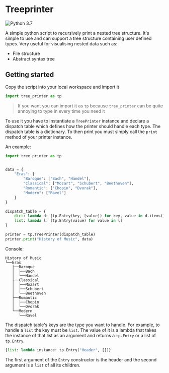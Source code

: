 # Treeprinter
![Python 3.7](https://img.shields.io/badge/Python-3.x-blue.svg?style=for-the-badge&logo=python)

A simple python script to recursively print a nested tree structure. It's simple to use and can support a tree structure containing user defined types.
Very useful for visualising nested data such as:

 - File structure
 - Abstract syntax tree

Getting started
--
Copy the script into your local workspace and import it
```python
import tree_printer as tp
```

> If you want you can import it as `tp` because `tree_printer` can be quite annoying to type in every time you need it

To use it you have to instantiate a `TreePrinter` instance and declare a dispatch table which defines how the printer should handle each type. The dispatch table is a dictionary. To then print you must simply call the `print` method of your printer instance.

An example:
```python
import tree_printer as tp


data = {  
    "Eras": {  
        "Baroque": ["Bach", "Händel"],  
        "Classical": ["Mozart", "Schubert", "Beethoven"],  
        "Romantic": ["Chopin", "Dvorak"],  
        "Modern": ["Ravel"]  
    }  
}

dispatch_table = {
	dict: lambda d: [tp.Entry(key, [value]) for key, value in d.items()],
	list: lambda l: [tp.Entry(value) for value in l]
}

printer = tp.TreePrinter(dispatch_table)  
printer.print("History of Music", data)
```

Console:
```
History of Music
└──Eras
   ├──Baroque
   │  ├──Bach
   │  └──Händel
   ├──Classical
   │  ├──Mozart
   │  ├──Schubert
   │  └──Beethoven
   ├──Romantic
   │  ├──Chopin
   │  └──Dvorak
   └──Modern
      └──Ravel
```

The dispatch table's keys are the type you want to handle. For example, to handle a `list` the key must be `list`. The value of it is a lambda that takes the instance of that list as an argument and returns a `tp.Entry` or a list of `tp.Entry`.
```python
{list: lambda instance: tp.Entry("Header", [])}
```

The first argument of the `Entry` constructor is the header and the second argument is a `list` of all its children.
